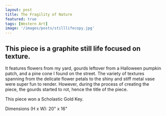 ```yaml
---
layout: post
title: The Fragility of Nature
featured: true
tags: [Western Art]
image: '/images/posts/stilllifecopy.jpg'
---
```


## This piece is a graphite still life focused on texture.

It features flowers from my yard, gourds leftover from a Halloween pumpkin patch, and a pine cone I found on the street. The variety of textures spanning from the delicate flower petals to the shiny and stiff metal vase were super fun to render.  However, during the process of creating the piece, the gourds started to rot, hence the title of the piece.

This piece won a Scholastic Gold Key.

Dimensions (H x W): 20" x 16"
